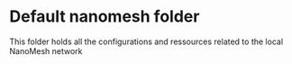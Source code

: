 # Default nanomesh folder
This folder holds all the configurations and ressources related to the local NanoMesh network